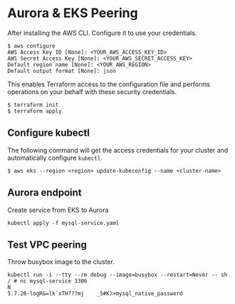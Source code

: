 # Aurora & EKS Peering

After installing the AWS CLI. Configure it to use your credentials.

```shell
$ aws configure
AWS Access Key ID [None]: <YOUR_AWS_ACCESS_KEY_ID>
AWS Secret Access Key [None]: <YOUR_AWS_SECRET_ACCESS_KEY>
Default region name [None]: <YOUR_AWS_REGION>
Default output format [None]: json
```

This enables Terraform access to the configuration file and performs operations on your behalf with these security credentials.


```shell
$ terraform init
$ terraform apply
```
## Configure kubectl

The following command will get the access credentials for your cluster and automatically
configure `kubectl`.

```shell
$ aws eks --region <region> update-kubeconfig --name <cluster-name>
```

## Aurora endpoint

Create service from EKS to Aurora

```
kubectl apply -f mysql-service.yaml
```

## Test VPC peering

Throw busybox image to the cluster. 

```
kubectl run -i --tty --rm debug --image=busybox --restart=Never -- sh
/ # nc mysql-service 3306
N
5.7.26-logR&=lk`xTH???mj    _5#K)>mysql_native_password
```
